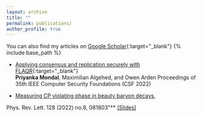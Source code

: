 ```yaml
---
layout: archive
title: ""
permalink: publications/
author_profile: true
---
```


You can also find my articles on [Google Scholar](https://scholar.google.com/citations?user=xHRP7lkAAAAJ&hl=en){:target="_blank"}
{% include base_path %}
- [Applying consensus and replication securely with FLAQR](https://ieeexplore.ieee.org/document/9919637){:target="_blank"}<br>
**Priyanka Mondal**, Maximilian Algehed, and Owen Arden
Proceedings of 35th IEEE Computer Security Foundations (CSF 2022)

- [Measuring CP violating phase in beauty baryon decays,]([https://drive.google.com/file/d/1JV_0ALmFSrrhISKcWs3LivvcG_ADiYnR/view?usp=sharing](https://inspirehep.net/literature/1925486))

Phys. Rev. Lett. 128 (2022) no.8, 081803"** [(Slides)](https://drive.google.com/file/giveslideslink)



